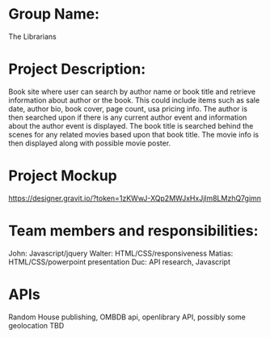 # Group Name:

The Librarians

# Project Description:

Book site where user can search by author name or book title and retrieve information about author or the book.   This could include items such as sale date, author bio, book cover, page count, usa pricing info.   The author is then searched upon if there is any current author event and information about the author event is displayed.   The book title is searched behind the scenes for any related movies based upon that book title.    The movie info is then displayed along with possible movie poster.

# Project Mockup

https://designer.gravit.io/?token=1zKWwJ-XQp2MWJxHxJjlm8LMzhQ7gimn

# Team members and responsibilities:

John:  Javascript/jquery
Walter: HTML/CSS/responsiveness
Matias: HTML/CSS/powerpoint presentation
Duc:  API research, Javascript


# APIs
Random House publishing, OMBDB api, openlibrary API,    possibly some geolocation TBD